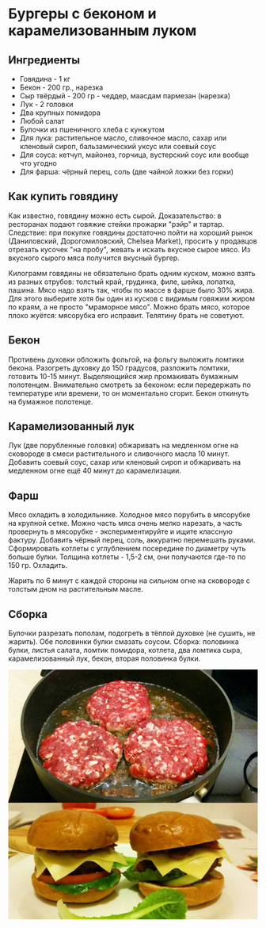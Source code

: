 # Бургеры с беконом и карамелизованным луком

## Ингредиенты

- Говядина - 1 кг
- Бекон - 200 гр., нарезка
- Сыр твёрдый - 200 гр - чеддер, маасдам пармезан (нарезка)
- Лук - 2 головки
- Два крупных помидора
- Любой салат
- Булочки из пшеничного хлеба с кунжутом
- Для лука: растительное масло, сливочное масло, сахар или кленовый сироп, бальзамический уксус или соевый соус
- Для соуса: кетчуп, майонез, горчица, вустерский соус или вообще что угодно
- Для фарша: чёрный перец, соль (две чайной ложки без горки)


## Как купить говядину

Как известно, говядину можно есть сырой. Доказательство: в ресторанах подают говяжие стейки прожарки "рэйр" и тартар. Следствие: при покупке говядины достаточно пойти на хороший рынок (Даниловский, Дорогомиловский, Chelsea Market), просить у продавцов отрезать кусочек "на пробу", жевать и искать вкусное сырое мясо. Из вкусного сырого мяса получится вкусный бургер.

Килограмм говядины не обязательно брать одним куском, можно взять из разных отрубов: толстый край, грудинка, филе, шейка, лопатка, пашина. Мясо надо взять так, чтобы по массе в фарше было 30% жира. Для этого выберите хотя бы один из кусков с видимым говяжим жиром по краям, а не просто "мраморное мясо". Можно брать мясо, которое плохо жуётся: мясорубка его исправит. Телятину брать не советуют.

## Бекон

Противень духовки обложить фольгой, на фольгу выложить ломтики бекона. Разогреть духовку до 150 градусов, разложить ломтики, готовить 10-15 минут. Выделяющийся жир промакивать бумажным полотенцем. Внимательно смотреть за беконом: если передержать по температуре или времени, то он моментально сгорит. Бекон откинуть на бумажное полотенце.

## Карамелизованный лук

Лук (две порубленные головки) обжаривать на медленном огне на сковороде в смеси растительного и сливочного масла 10 минут. Добавить соевый соус, сахар или кленовый сироп и обжаривать на медленном огне ещё 40 минут до карамелизации.

## Фарш

Мясо охладить в холодильнике. Холодное мясо порубить в мясорубке на крупной сетке. Можно часть мяса очень мелко нарезать, а часть провернуть в мясорубке - экспериментируйте и ищите классную фактуру. Добавить чёрный перец, соль, аккуратно перемешать руками. Сформировать котлеты с углублением посередине по диаметру чуть больше булки. Толщина котлеты - 1,5-2 см, они получаются где-то по 150 гр. Охладить.

Жарить по 6 минут с каждой стороны на сильном огне на сковороде с толстым дном на растительным масле.

## Сборка

Булочки разрезать пополам, подогреть в тёплой духовке (не сушить, не жарить). Обе половинки булки смазать соусом. Сборка: половинка булки, листья салата, ломтик помидора, котлета, два ломтика сыра, карамелизованный лук, бекон, вторая половинка булки.

![](burger.jpg)

